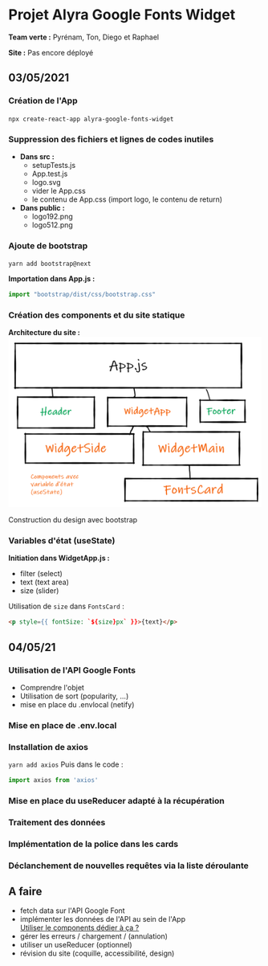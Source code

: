 # Projet Alyra Google Fonts Widget
**Team verte :** Pyrénam, Ton, Diego et Raphael

**Site :** Pas encore déployé  
## 03/05/2021
### Création de l'App
 `npx create-react-app alyra-google-fonts-widget`
### Suppression des fichiers et lignes de codes inutiles  
  -  **Dans src :**
      - setupTests.js
      - App.test.js
      - logo.svg
      - vider le App.css
      - le contenu de App.css (import logo, le contenu de return)
  - **Dans public :**
    - logo192.png
    - logo512.png
 
### Ajoute de bootstrap
`yarn add bootstrap@next`

**Importation dans App.js :** 
```js
import "bootstrap/dist/css/bootstrap.css"
```

### Création des components et du site statique
**Architecture du site :**   
![Site architecture](src/architecture.png)  

Construction du design avec bootstrap

### Variables d'état (useState)
**Initiation dans WidgetApp.js :**
- filter (select)
- text (text area)
- size (slider)
 
Utilisation de `size` dans `FontsCard` : 
```html
<p style={{ fontSize: `${size}px` }}>{text}</p>
```

## 04/05/21
### Utilisation de l'API Google Fonts
- Comprendre l'objet
- Utilisation de sort (popularity, ...)
- mise en place du .envlocal (netify)

### Mise en place de .env.local

### Installation de axios
`yarn add axios`
Puis dans le code :  
```js
import axios from 'axios'
```

### Mise en place du useReducer adapté à la récupération 

### Traitement des données 

### Implémentation de la police dans les cards

### Déclanchement de nouvelles requêtes via la liste déroulante




## A faire
- fetch data sur l'API Google Font
- implémenter les données de l'API au sein de l'App  
[Utiliser le components dédier à ça ?](https://github.com/jakewtaylor/react-google-font-loader)
- gérer les erreurs / chargement / (annulation)
- utiliser un useReducer (optionnel)
- révision du site (coquille, accessibilité, design)